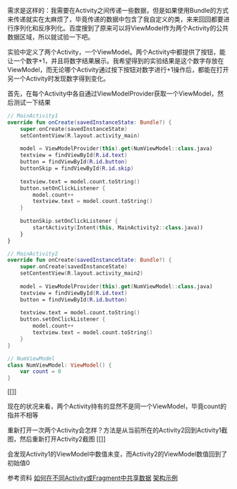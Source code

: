 需求是这样的：我需要在Activity之间传递一些数据，但是如果使用Bundle的方式来传递就实在太麻烦了，毕竟传递的数据中包含了我自定义的类，来来回回都要进行序列化和反序列化。百度搜到了原来可以将ViewModel作为两个Activity的公共数据区域，所以就试验一下吧。

实验中定义了两个Activity，一个ViewModel。两个Activity中都提供了按钮，能让一个数字+1，并且将数字结果展示。我希望得到的实验结果是这个数字存放在ViewModel，而无论哪个Activity通过按下按钮对数字进行+1操作后，都能在打开另一个Activity时发现数字得到变化。

首先，在每个Activity中各自通过ViewModelProvider获取一个ViewModel，然后测试一下结果
```kotlin
// MainActivity1
override fun onCreate(savedInstanceState: Bundle?) {  
    super.onCreate(savedInstanceState)  
    setContentView(R.layout.activity_main)  
  
    model = ViewModelProvider(this).get(NumViewModel::class.java)  
    textview = findViewById(R.id.text)  
    button = findViewById(R.id.button)  
    buttonSkip = findViewById(R.id.skip)  
  
    textview.text = model.count.toString()  
    button.setOnClickListener {  
        model.count++  
        textview.text = model.count.toString()  
    }  
  
    buttonSkip.setOnClickListener {  
        startActivity(Intent(this, MainActivity2::class.java))  
    }  
}

// MainActivity2
override fun onCreate(savedInstanceState: Bundle?) {  
    super.onCreate(savedInstanceState)  
    setContentView(R.layout.activity_main2)  
  
    model = ViewModelProvider(this).get(NumViewModel::class.java)  
    textview = findViewById(R.id.text)  
    button = findViewById(R.id.button)  
  
    textview.text = model.count.toString()  
    button.setOnClickListener {  
        model.count++  
        textview.text = model.count.toString()  
    }  
}

// NumViewModel
class NumViewModel: ViewModel() {  
    var count = 0  
}
```
[[]]

现在的状况来看，两个Activity持有的显然不是同一个ViewModel，毕竟count的指并不相等

重新打开一次两个Activity会怎样？方法是从当前所在的Activity2回到Activity1截图，然后重新打开Activity2截图
[[]]

会发现Activity1的ViewModel中数值未变，而Activity2的ViewModel数值回到了初始值0



参考资料
[如何在不同Activity或Fragment中共享数据](https://blog.csdn.net/huweijian5/article/details/114575986#commentBox)
[架构示例](https://github.com/android/nowinandroid/tree/main)